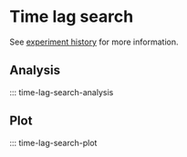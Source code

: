 # Time lag search

See [experiment history](<../../notion/Allen project d3cfe5aab8384495b58fba8a47eeadcc.md#time-lag-search>) for more information.

## Analysis

::: time-lag-search-analysis

## Plot

::: time-lag-search-plot
